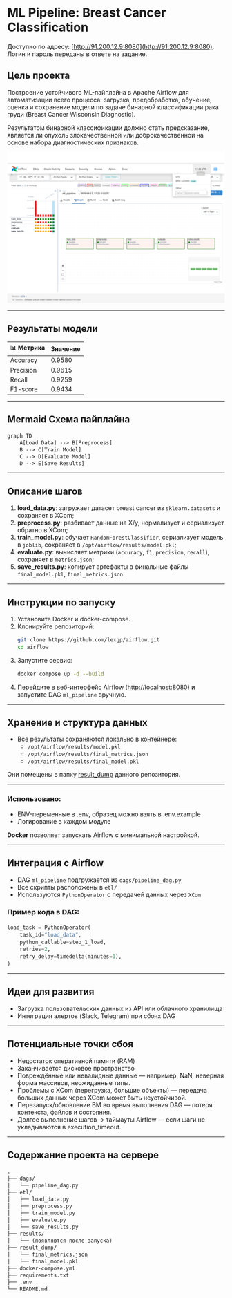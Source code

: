 # ML Pipeline: Breast Cancer Classification

Доступно по адресу: [http://91.200.12.9:8080](http://91.200.12.9:8080). Логин и пароль переданы в ответе на задание.


## Цель проекта

Построение устойчивого ML-пайплайна в Apache Airflow для автоматизации всего процесса: загрузка, предобработка, обучение, оценка и сохранение модели по задаче бинарной классификации рака груди (Breast Cancer Wisconsin Diagnostic).

Результатом бинарной классификации должно стать предсказание, является ли опухоль злокачественной или доброкачественной на основе набора диагностических признаков.

![Результаты обработки](images/screenshot-1.png)

---

##  Результаты модели

| 📊 Метрика     | Значение   |
|-------------|------------|
| Accuracy    | 0.9580     |
| Precision   | 0.9615     |
| Recall      | 0.9259     |
| F1-score    | 0.9434     |


---

## Mermaid Схема пайплайна

```mermaid
graph TD
    A[Load Data] --> B[Preprocess]
    B --> C[Train Model]
    C --> D[Evaluate Model]
    D --> E[Save Results]
```

---

## Описание шагов

1. **load\_data.py**: загружает датасет breast cancer из `sklearn.datasets` и сохраняет в XCom;
2. **preprocess.py**: разбивает данные на X/y, нормализует и сериализует обратно в XCom;
3. **train\_model.py**: обучает `RandomForestClassifier`, сериализует модель в `joblib`, сохраняет в `/opt/airflow/results/model.pkl`;
4. **evaluate.py**: вычисляет метрики (`accuracy`, `f1`, `precision`, `recall`), сохраняет в `metrics.json`;
5. **save\_results.py**: копирует артефакты в финальные файлы `final_model.pkl`, `final_metrics.json`.

---

## Инструкции по запуску

1. Установите Docker и docker-compose.
2. Клонируйте репозиторий:
   ```bash
   git clone https://github.com/lexgp/airflow.git
   cd airflow
   ```
3. Запустите сервис:
   ```bash
   docker compose up -d --build
   ```
4. Перейдите в веб-интерфейс Airflow ([http://localhost:8080](http://localhost:8080)) и запустите DAG `ml_pipeline` вручную.

---

## Хранение и структура данных

- Все результаты сохраняются локально в контейнере:
  - `/opt/airflow/results/model.pkl`
  - `/opt/airflow/results/final_metrics.json`
  - `/opt/airflow/results/final_model.pkl`

Они помещены в папку [result_dump](result_dump/) данного репозитория.

---

### Использовано:

- ENV-переменные в .env, образец можно взять в .env.example
- Логирование в каждом модуле

**Docker** позволяет запускать Airflow с минимальной настройкой.

---

## Интеграция с Airflow

- DAG `ml_pipeline` подгружается из `dags/pipeline_dag.py`
- Все скрипты расположены в `etl/`
- Используются `PythonOperator` с передачей данных через `XCom`

### Пример кода в DAG:

```python
load_task = PythonOperator(
    task_id="load_data",
    python_callable=step_1_load,
    retries=2,
    retry_delay=timedelta(minutes=1),
)
```

---

## Идеи для развития

- Загрузка пользовательских данных из API или облачного хранилища
- Интеграция алертов (Slack, Telegram) при сбоях DAG

---

## Потенциальные точки сбоя

- Недостаток оперативной памяти (RAM)
- Заканчивается дисковое пространство
- Повреждённые или невалидные данные — например, NaN, неверная форма массивов, неожиданные типы.
- Проблемы с XCom (перегрузка, большие объекты) — передача больших данных через XCom может быть неустойчивой.
- Перезапуск/обновление ВМ во время выполнения DAG — потеря контекста, файлов и состояния.
- Долгое выполнение шагов → таймауты Airflow — если шаги не укладываются в execution_timeout.

---

## Содержание проекта на сервере

```
.
├── dags/
│   └── pipeline_dag.py
├── etl/
│   ├── load_data.py
│   ├── preprocess.py
│   ├── train_model.py
│   ├── evaluate.py
│   └── save_results.py
├── results/
│   └── (появляются после запуска)
├── result_dump/
│   └── final_metrics.json
│   └── final_model.pkl
├── docker-compose.yml
├── requirements.txt
├── .env
└── README.md
```
